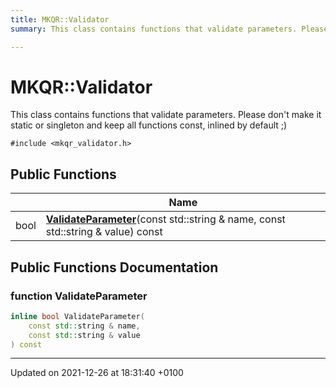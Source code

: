 ```yaml
---
title: MKQR::Validator
summary: This class contains functions that validate parameters. Please don't make it static or singleton and keep all functions const, inlined by default ;) 

---
```


# MKQR::Validator



This class contains functions that validate parameters. Please don't make it static or singleton and keep all functions const, inlined by default ;) 


`#include <mkqr_validator.h>`

## Public Functions

|                | Name           |
| -------------- | -------------- |
| bool | **[ValidateParameter](/Classes/class_m_k_q_r_1_1_validator.md#function-validateparameter)**(const std::string & name, const std::string & value) const |

## Public Functions Documentation

### function ValidateParameter

```cpp
inline bool ValidateParameter(
    const std::string & name,
    const std::string & value
) const
```


-------------------------------

Updated on 2021-12-26 at 18:31:40 +0100